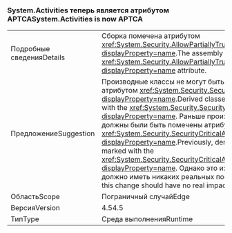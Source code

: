 ### <a name="systemactivities-is-now-aptca"></a><span data-ttu-id="7a1cc-101">System.Activities теперь является атрибутом APTCA</span><span class="sxs-lookup"><span data-stu-id="7a1cc-101">System.Activities is now APTCA</span></span>

|   |   |
|---|---|
|<span data-ttu-id="7a1cc-102">Подробные сведения</span><span class="sxs-lookup"><span data-stu-id="7a1cc-102">Details</span></span>|<span data-ttu-id="7a1cc-103">Сборка помечена атрибутом <xref:System.Security.AllowPartiallyTrustedCallersAttribute?displayProperty=name>.</span><span class="sxs-lookup"><span data-stu-id="7a1cc-103">The assembly is marked with the <xref:System.Security.AllowPartiallyTrustedCallersAttribute?displayProperty=name> attribute.</span></span>|
|<span data-ttu-id="7a1cc-104">Предложение</span><span class="sxs-lookup"><span data-stu-id="7a1cc-104">Suggestion</span></span>|<span data-ttu-id="7a1cc-105">Производные классы не могут быть помечены атрибутом <xref:System.Security.SecurityCriticalAttribute?displayProperty=name>.</span><span class="sxs-lookup"><span data-stu-id="7a1cc-105">Derived classes cannot be marked with the <xref:System.Security.SecurityCriticalAttribute?displayProperty=name>.</span></span> <span data-ttu-id="7a1cc-106">Раньше производные типы должны были быть помечены атрибутом <xref:System.Security.SecurityCriticalAttribute?displayProperty=name>.</span><span class="sxs-lookup"><span data-stu-id="7a1cc-106">Previously, derived types had to be marked with the <xref:System.Security.SecurityCriticalAttribute?displayProperty=name>.</span></span> <span data-ttu-id="7a1cc-107">Однако это изменение не должно иметь никаких реальных последствий.</span><span class="sxs-lookup"><span data-stu-id="7a1cc-107">However, this change should have no real impact.</span></span>|
|<span data-ttu-id="7a1cc-108">Область</span><span class="sxs-lookup"><span data-stu-id="7a1cc-108">Scope</span></span>|<span data-ttu-id="7a1cc-109">Пограничный случай</span><span class="sxs-lookup"><span data-stu-id="7a1cc-109">Edge</span></span>|
|<span data-ttu-id="7a1cc-110">Версия</span><span class="sxs-lookup"><span data-stu-id="7a1cc-110">Version</span></span>|<span data-ttu-id="7a1cc-111">4.5</span><span class="sxs-lookup"><span data-stu-id="7a1cc-111">4.5</span></span>|
|<span data-ttu-id="7a1cc-112">Тип</span><span class="sxs-lookup"><span data-stu-id="7a1cc-112">Type</span></span>|<span data-ttu-id="7a1cc-113">Среда выполнения</span><span class="sxs-lookup"><span data-stu-id="7a1cc-113">Runtime</span></span>|

